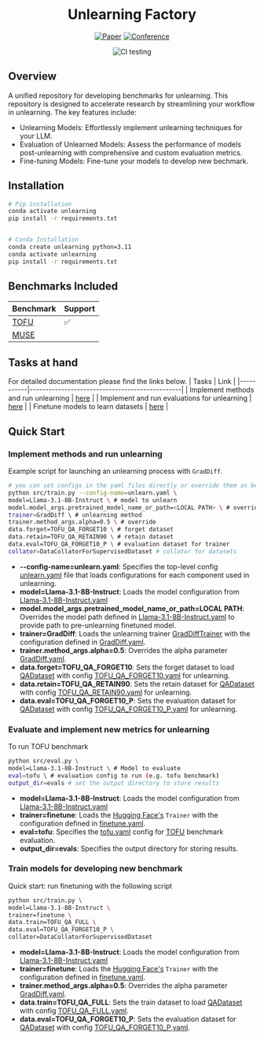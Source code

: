 <div align="center">    
 
# Unlearning Factory    

[![Paper](http://img.shields.io/badge/paper-arxiv.1001.2234-B31B1B.svg)](https://arxiv.org/abs/2401.06121)
[![Conference](http://img.shields.io/badge/COLM-2024-4b44ce.svg)](https://openreview.net/forum?id=B41hNBoWLo)
<!--
ARXIV   
[![Paper](http://img.shields.io/badge/arxiv-math.co:1480.1111-B31B1B.svg)](https://www.nature.com/articles/nature14539)
-->
![CI testing](https://github.com/PyTorchLightning/deep-learning-project-template/workflows/CI%20testing/badge.svg?branch=master&event=push)


<!--  
Conference   
-->   
</div>
 
## Overview
A unified repository for developing benchmarks for unlearning. This repository is designed to accelerate research by streamlining your workflow in unlearning. The key features include:

- Unlearning Models: Effortlessly implement unlearning techniques for your LLM.
- Evaluation of Unlearned Models: Assess the performance of models post-unlearning with comprehensive and custom evaluation metrics.
- Fine-tuning Models: Fine-tune your models to develop new bechmark.


## Installation
```bash
# Pip installation
conda activate unlearning
pip install -r requirements.txt


# Conda Installation
conda create unlearning python=3.11
conda activate unlearning
pip install -r requirements.txt
```
## Benchmarks Included

| Benchmark | Support                                        |
|-----------|------------------------------------------------|
| [TOFU](https://arxiv.org/abs/2401.06121)        | ✅       |
| [MUSE](https://muse-bench.github.io/)           |        |


## Tasks at hand

For detailed documentation please find the links below.
| Tasks | Link                                            |
|-----------|------------------------------------------------|
| Implement methods and run unlearning       | [here](docs/unlearning.md)     |
| Implement and run evaluations for unlearning  | [here](docs/evaluation.md)     |
| Finetune models to learn datasets             | [here](docs/finetune.md)       |


## Quick Start

### Implement methods and run unlearning 

Example script for launching an unlearning process with `GradDiff`.

```bash
# you can set configs in the yaml files directly or override them as below
python src/train.py --config-name=unlearn.yaml \
model=Llama-3.1-8B-Instruct \ # model to unlearn
model.model_args.pretrained_model_name_or_path=<LOCAL PATH> \ # override and provide path to pre-unlearning finetuned model
trainer=GradDiff \ # unlearning method
trainer.method_args.alpha=0.5 \ # override
data.forget=TOFU_QA_FORGET10 \ # forget dataset
data.retain=TOFU_QA_RETAIN90 \ # retain dataset
data.eval=TOFU_QA_FORGET10_P \ # evaluation dataset for trainer
collator=DataCollatorForSupervisedDataset # collator for datasets
```
- **--config-name=unlearn.yaml**: Specifies the top-level config [unlearn.yaml](../configs/unlearn.yaml) file that loads configurations for each component used in unlearning.
- **model=Llama-3.1-8B-Instruct**: Loads the model configuration from [Llama-3.1-8B-Instruct.yaml](../configs/model/Llama-3.1-8B-Instruct.yaml)
- **model.model_args.pretrained_model_name_or_path=LOCAL PATH**: Overrides the model path defined in [Llama-3.1-8B-Instruct.yaml](../configs/model/Llama-3.1-8B-Instruct.yaml) to provide path to pre-unlearning finetuned model.
- **trainer=GradDiff**: Loads the unlearning trainer [GradDiffTrainer](../src/trainer/unlearn/grad_diff.py) with the configuration defined in [GradDiff.yaml](../configs/trainer/GradDiff.yaml).
- **trainer.method_args.alpha=0.5**: Overrides the alpha parameter [GradDiff.yaml](../configs/trainer/GradDiff.yaml).
- **data.forget=TOFU_QA_FORGET10**: Sets the forget dataset to load [QADataset](../src/data/tofu.py) with config [TOFU_QA_FORGET10.yaml](../configs/data/datasets/TOFU_QA_FORGET10.yaml) for unlearning.
- **data.retain=TOFU_QA_RETAIN90**: Sets the retain dataset for [QADataset](../src/data/tofu.py) with config [TOFU_QA_RETAIN90.yaml](../configs/data/datasets/TOFU_QA_RETAIN90.yaml) for unlearning.
- **data.eval=TOFU_QA_FORGET10_P**: Sets the evaluation dataset for [QADataset](../src/data/tofu.py) with config [TOFU_QA_FORGET10_P.yaml](../configs/data/datasets/TOFU_QA_FORGET10_P.yaml) for unlearning.


### Evaluate and implement new metrics for unlearning

To run TOFU benchmark
```bash
python src/eval.py \
model=Llama-3.1-8B-Instruct \ # Model to evaluate
eval=tofu \ # evaluation config to run (e.g. tofu benchmark)
output_dir=evals # set the output directory to store results
```

- **model=Llama-3.1-8B-Instruct**: Loads the model configuration from [Llama-3.1-8B-Instruct.yaml](../configs/model/Llama-3.1-8B-Instruct.yaml)
- **trainer=finetune**: Loads the [Hugging Face's](https://github.com/huggingface/transformers/blob/v4.45.1/src/transformers/trainer.py) `Trainer` with the configuration defined in [finetune.yaml](../configs/trainer/finetune.yaml).
- **eval=tofu**: Specifies the [tofu.yaml](../configs/eval/tofu.yaml) config for [TOFU](https://arxiv.org/abs/2401.06121) benchmark evaluation.
- **output_dir=evals**: Specifies the output directory for storing results.


### Train models for developing new benchmark

Quick start: run finetuning with the following script

```bash
python src/train.py \
model=Llama-3.1-8B-Instruct \
trainer=finetune \
data.train=TOFU_QA_FULL \
data.eval=TOFU_QA_FORGET10_P \
collator=DataCollatorForSupervisedDataset
```

- **model=Llama-3.1-8B-Instruct**: Loads the model configuration from [Llama-3.1-8B-Instruct.yaml](../configs/model/Llama-3.1-8B-Instruct.yaml)
- **trainer=finetune**: Loads the [Hugging Face's](https://github.com/huggingface/transformers/blob/v4.45.1/src/transformers/trainer.py) `Trainer` with the configuration defined in [finetune.yaml](../configs/trainer/finetune.yaml).
- **trainer.method_args.alpha=0.5**: Overrides the alpha parameter [GradDiff.yaml](../configs/trainer/GradDiff.yaml).
- **data.train=TOFU_QA_FULL**: Sets the train dataset to load [QADataset](../src/data/tofu.py) with config [TOFU_QA_FULL.yaml](../configs/data/datasets/TOFU_QA_FULL.yaml).
- **data.eval=TOFU_QA_FORGET10_P**: Sets the evaluation dataset for [QADataset](../src/data/tofu.py) with config [TOFU_QA_FORGET10_P.yaml](../configs/data/datasets/TOFU_QA_FORGET10_P.yaml).


<!-- ##
## 
### Citation   
```
@article{YourName,
  title={Your Title},
  author={Your team},
  journal={Location},
  year={Year}
}
```    -->